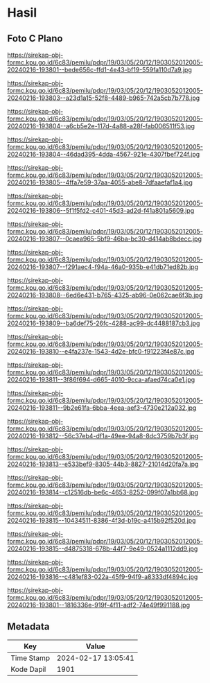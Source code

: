 # Hasil

## Foto C Plano

https://sirekap-obj-formc.kpu.go.id/6c83/pemilu/pdpr/19/03/05/20/12/1903052012005-20240216-193801--bede656c-ffd1-4e43-bf19-559fa110d7a9.jpg

https://sirekap-obj-formc.kpu.go.id/6c83/pemilu/pdpr/19/03/05/20/12/1903052012005-20240216-193803--a23d1a15-52f8-4489-b965-742a5cb7b778.jpg

https://sirekap-obj-formc.kpu.go.id/6c83/pemilu/pdpr/19/03/05/20/12/1903052012005-20240216-193804--a6cb5e2e-117d-4a88-a28f-fab006511f53.jpg

https://sirekap-obj-formc.kpu.go.id/6c83/pemilu/pdpr/19/03/05/20/12/1903052012005-20240216-193804--46dad395-4dda-4567-921e-4307fbef724f.jpg

https://sirekap-obj-formc.kpu.go.id/6c83/pemilu/pdpr/19/03/05/20/12/1903052012005-20240216-193805--4ffa7e59-37aa-4055-abe8-7dfaaefaf1a4.jpg

https://sirekap-obj-formc.kpu.go.id/6c83/pemilu/pdpr/19/03/05/20/12/1903052012005-20240216-193806--5f1f5fd2-c401-45d3-ad2d-f41a801a5609.jpg

https://sirekap-obj-formc.kpu.go.id/6c83/pemilu/pdpr/19/03/05/20/12/1903052012005-20240216-193807--0caea965-5bf9-46ba-bc30-d414ab8bdecc.jpg

https://sirekap-obj-formc.kpu.go.id/6c83/pemilu/pdpr/19/03/05/20/12/1903052012005-20240216-193807--f291aec4-f94a-46a0-935b-e41db71ed82b.jpg

https://sirekap-obj-formc.kpu.go.id/6c83/pemilu/pdpr/19/03/05/20/12/1903052012005-20240216-193808--6ed6e431-b765-4325-ab96-0e062cae6f3b.jpg

https://sirekap-obj-formc.kpu.go.id/6c83/pemilu/pdpr/19/03/05/20/12/1903052012005-20240216-193809--ba6def75-26fc-4288-ac99-dc4488187cb3.jpg

https://sirekap-obj-formc.kpu.go.id/6c83/pemilu/pdpr/19/03/05/20/12/1903052012005-20240216-193810--e4fa237e-1543-4d2e-bfc0-f91223f4e87c.jpg

https://sirekap-obj-formc.kpu.go.id/6c83/pemilu/pdpr/19/03/05/20/12/1903052012005-20240216-193811--3f86f694-d665-4010-9cca-afaed74ca0e1.jpg

https://sirekap-obj-formc.kpu.go.id/6c83/pemilu/pdpr/19/03/05/20/12/1903052012005-20240216-193811--9b2e61fa-6bba-4eea-aef3-4730e212a032.jpg

https://sirekap-obj-formc.kpu.go.id/6c83/pemilu/pdpr/19/03/05/20/12/1903052012005-20240216-193812--56c37eb4-df1a-49ee-94a8-8dc3759b7b3f.jpg

https://sirekap-obj-formc.kpu.go.id/6c83/pemilu/pdpr/19/03/05/20/12/1903052012005-20240216-193813--e533bef9-8305-44b3-8827-21014d20fa7a.jpg

https://sirekap-obj-formc.kpu.go.id/6c83/pemilu/pdpr/19/03/05/20/12/1903052012005-20240216-193814--c12516db-be6c-4653-8252-099f07a1bb68.jpg

https://sirekap-obj-formc.kpu.go.id/6c83/pemilu/pdpr/19/03/05/20/12/1903052012005-20240216-193815--10434511-8386-4f3d-b19c-a415b92f520d.jpg

https://sirekap-obj-formc.kpu.go.id/6c83/pemilu/pdpr/19/03/05/20/12/1903052012005-20240216-193815--d4875318-678b-44f7-9e49-0524a1112dd9.jpg

https://sirekap-obj-formc.kpu.go.id/6c83/pemilu/pdpr/19/03/05/20/12/1903052012005-20240216-193816--c481ef83-022a-45f9-94f9-a8333df4894c.jpg

https://sirekap-obj-formc.kpu.go.id/6c83/pemilu/pdpr/19/03/05/20/12/1903052012005-20240216-193801--1816336e-919f-4f11-adf2-74e49f991188.jpg


## Metadata

| Key        | Value               |
| ---------- | ------------------- |
| Time Stamp | 2024-02-17 13:05:41 |
| Kode Dapil | 1901                |



